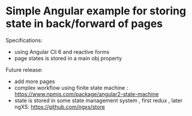 # Simple Angular example for storing state in back/forward of pages
Specifications:
- using Angular Cli 6 and reactive forms
- page states is stored in a main obj property

Future release:
- add more pages
- complex workflow using finite state machine : https://www.npmjs.com/package/angular2-state-machine
- state is stored in some state management system , first redux , later ngXS: https://github.com/ngxs/store

